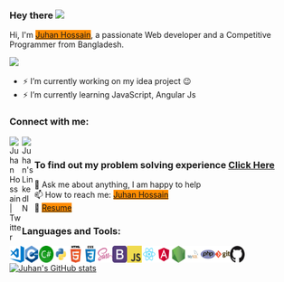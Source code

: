 ### Hey there <img src="https://media.giphy.com/media/hvRJCLFzcasrR4ia7z/giphy.gif" width="25px">
<p align="left">Hi, I'm <a href="https://www.linkedin.com/in/juhan-hossain/" style="background-color:darkorange;">Juhan Hossain</a>, a passionate Web developer and a Competitive Programmer from Bangladesh.</p>
<img src="https://media.giphy.com/media/f3iwJFOVOwuy7K6FFw/source.gif" />

- :zap: I’m currently working on my idea project :wink:
- :zap: I’m currently learning JavaScript, Angular Js

### Connect with me:

<a href="https://twitter.com/Juhan57846908">
  <img align="left" alt="Juhan Hossain | Twitter" width="22px" src="https://raw.githubusercontent.com/peterthehan/peterthehan/master/assets/twitter.svg" />
</a>
<a href="https://www.linkedin.com/in/juhan-hossain/">
  <img align="left" alt="Juhan's LinkedIN" width="22px" src="https://raw.githubusercontent.com/peterthehan/peterthehan/master/assets/linkedin.svg" />
</a>
<br />

### To find out my problem solving experience [Click Here](https://www.stopstalk.com/user/profile/Juhan_hossain)

<!--   <img align="right" alt="GIF" src="https://media.giphy.com/media/f3iwJFOVOwuy7K6FFw/giphy.gif" /> -->
💬 Ask me about anything, I am happy to help
<br>
📫 How to reach me: <a href="Juhanhossain@gmail.com" style="background-color:darkorange;">Juhan Hossain</a>
<br>
📝 <a href="https://cutt.ly/3vAqeTW" style="background-color:darkorange;">Resume</a>
<br>

### Languages and Tools:
<div>
<img height="30" align="left" alt="Visual Studio Code" width="26px" src="https://raw.githubusercontent.com/github/explore/80688e429a7d4ef2fca1e82350fe8e3517d3494d/topics/visual-studio-code/visual-studio-code.png" />
<img height="30" align="left" alt="Cpp" width="26px" src="https://raw.githubusercontent.com/github/explore/80688e429a7d4ef2fca1e82350fe8e3517d3494d/topics/cpp/cpp.png" />
<img height="30" align="left" alt="C Sharp" width="26px" src="https://raw.githubusercontent.com/github/explore/80688e429a7d4ef2fca1e82350fe8e3517d3494d/topics/csharp/csharp.png" />
<img height="30" align="left" alt="Python" width="26px" src="https://raw.githubusercontent.com/github/explore/80688e429a7d4ef2fca1e82350fe8e3517d3494d/topics/python/python.png" />
<img height="30" align="left" alt="HTML5" width="26px" src="https://raw.githubusercontent.com/github/explore/80688e429a7d4ef2fca1e82350fe8e3517d3494d/topics/html/html.png" />
<img height="30" align="left" alt="CSS3" width="26px" src="https://raw.githubusercontent.com/github/explore/80688e429a7d4ef2fca1e82350fe8e3517d3494d/topics/css/css.png" />
<img height="30" align="left" alt="Sass" width="26px" src="https://raw.githubusercontent.com/github/explore/80688e429a7d4ef2fca1e82350fe8e3517d3494d/topics/sass/sass.png" />
<img height="30" align="left" alt="Bootstrap" width="26px" src="https://raw.githubusercontent.com/github/explore/80688e429a7d4ef2fca1e82350fe8e3517d3494d/topics/bootstrap/bootstrap.png" />
<img height="30" align="left" alt="JavaScript" width="26px" src="https://raw.githubusercontent.com/github/explore/80688e429a7d4ef2fca1e82350fe8e3517d3494d/topics/javascript/javascript.png" />
<img height="30" align="left" alt="React" width="26px" src="https://raw.githubusercontent.com/github/explore/80688e429a7d4ef2fca1e82350fe8e3517d3494d/topics/react/react.png" />
<img height="30" align="left" alt="Angular" width="26px" src="https://raw.githubusercontent.com/github/explore/80688e429a7d4ef2fca1e82350fe8e3517d3494d/topics/angular/angular.png" />
<img height="30" align="left" alt="Node.js" width="26px" src="https://raw.githubusercontent.com/github/explore/80688e429a7d4ef2fca1e82350fe8e3517d3494d/topics/nodejs/nodejs.png" />
<img height="30" align="left" alt="MySQL" width="26px" src="https://raw.githubusercontent.com/github/explore/80688e429a7d4ef2fca1e82350fe8e3517d3494d/topics/mysql/mysql.png" />
<img height="30" align="left" alt="Php" width="26px" src="https://raw.githubusercontent.com/github/explore/80688e429a7d4ef2fca1e82350fe8e3517d3494d/topics/php/php.png" />
<img height="30" align="left" alt="Git" width="26px" src="https://raw.githubusercontent.com/github/explore/80688e429a7d4ef2fca1e82350fe8e3517d3494d/topics/git/git.png" />
<img height="30" align="left" alt="GitHub" width="26px" src="https://raw.githubusercontent.com/github/explore/78df643247d429f6cc873026c0622819ad797942/topics/github/github.png" />
</div>
<br />

[![Juhan's GitHub stats](https://github-readme-stats.vercel.app/api?username=Juhan-Hossain&show_icons=true&theme=radical)](https://github.com/Juhan-Hossain/github-readme-stats)
